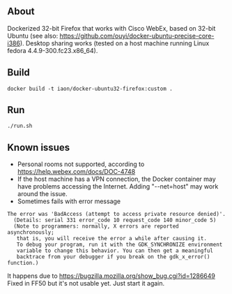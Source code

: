 ## About

Dockerized 32-bit Firefox that works with Cisco WebEx, based on 32-bit Ubuntu (see also: https://github.com/ouyi/docker-ubuntu-precise-core-i386). Desktop sharing works (tested on a host machine running Linux fedora 4.4.9-300.fc23.x86\_64).

## Build

	docker build -t iaon/docker-ubuntu32-firefox:custom .

## Run

`./run.sh`

## Known issues

- Personal rooms not supported, according to https://help.webex.com/docs/DOC-4748
- If the host machine has a VPN connection, the Docker container may have problems accessing the Internet. Adding "--net=host" may work around the issue.
- Sometimes fails with error message
```
The error was 'BadAccess (attempt to access private resource denied)'.
  (Details: serial 331 error_code 10 request_code 140 minor_code 5)
  (Note to programmers: normally, X errors are reported asynchronously;
   that is, you will receive the error a while after causing it.
   To debug your program, run it with the GDK_SYNCHRONIZE environment
   variable to change this behavior. You can then get a meaningful
   backtrace from your debugger if you break on the gdk_x_error() function.)
```

It happens due to https://bugzilla.mozilla.org/show_bug.cgi?id=1286649 Fixed in FF50 but it's not usable yet.
Just start it again.
